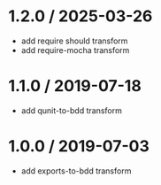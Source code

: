 
1.2.0 / 2025-03-26
==================

 * add require should transform
 * add require-mocha transform

1.1.0 / 2019-07-18
==================

 * add qunit-to-bdd transform

1.0.0 / 2019-07-03
==================

 * add exports-to-bdd transform

